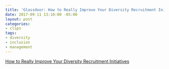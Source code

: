 ```yaml
---
title: 'Glassdoor: How to Really Improve Your Diversity Recruitment Initiatives'
date: 2017-09-11 13:10:00 -05:00
layout: post
categories:
- clips
tags:
- diversity
- inclusion
- management
---
```


[How to Really Improve Your Diversity Recruitment Initiatives](https://www.glassdoor.com/employers/blog/how-to-really-improve-your-diversity-recruitment-initiatives/)
